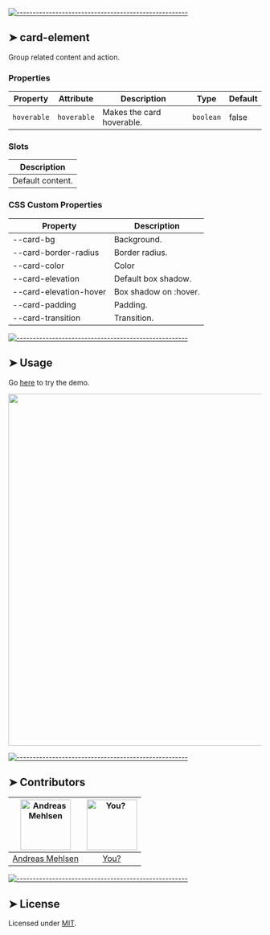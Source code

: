 
[![-----------------------------------------------------](https://raw.githubusercontent.com/andreasbm/readme/master/assets/lines/colored.png)](#card-element)

## ➤ card-element

Group related content and action.
### Properties

| Property    | Attribute   | Description               | Type      | Default |
|-------------|-------------|---------------------------|-----------|---------|
| `hoverable` | `hoverable` | Makes the card hoverable. | `boolean` | false   |

### Slots

| Description      |
|------------------|
| Default content. |

### CSS Custom Properties

| Property               | Description           |
|------------------------|-----------------------|
| --card-bg              | Background.           |
| --card-border-radius   | Border radius.        |
| --card-color           | Color                 |
| --card-elevation       | Default box shadow.   |
| --card-elevation-hover | Box shadow on :hover. |
| --card-padding         | Padding.              |
| --card-transition      | Transition.           |



[![-----------------------------------------------------](https://raw.githubusercontent.com/andreasbm/readme/master/assets/lines/colored.png)](#usage)

## ➤ Usage

Go [here](https://weightless.dev/elements/card) to try the demo.

<a href="https://weightless.dev/elements/card" align="center">
  <img src="https://raw.githubusercontent.com/andreasbm/elements/master/screenshots/card-element.png?token=AF-iBRxtZw427RRZkAkbgF5eNXYE3TP3ks5chEg_wA%3D%3D" width="700" />
</a>


[![-----------------------------------------------------](https://raw.githubusercontent.com/andreasbm/readme/master/assets/lines/colored.png)](#contributors)

## ➤ Contributors
	
|[<img alt="Andreas Mehlsen" src="https://avatars1.githubusercontent.com/u/6267397?s=460&v=4" width="100">](https://twitter.com/andreasmehlsen) | [<img alt="You?" src="https://joeschmoe.io/api/v1/random" width="100">](https://github.com/andreasbm/weightless/blob/master/CONTRIBUTING.md)|
|:---: | :---:|
|[Andreas Mehlsen](https://twitter.com/andreasmehlsen) | [You?](https://github.com/andreasbm/weightless/blob/master/CONTRIBUTING.md)|

[![-----------------------------------------------------](https://raw.githubusercontent.com/andreasbm/readme/master/assets/lines/colored.png)](#license)

## ➤ License
	
Licensed under [MIT](https://opensource.org/licenses/MIT).
